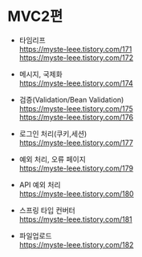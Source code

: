 # MVC2편
- 타임리프<br>
https://myste-leee.tistory.com/171<br>
https://myste-leee.tistory.com/172

- 메시지, 국제화<br>
https://myste-leee.tistory.com/174

- 검증(Validation/Bean Validation)<br>
https://myste-leee.tistory.com/175<br>
https://myste-leee.tistory.com/176

- 로그인 처리(쿠키,세션)<br>
https://myste-leee.tistory.com/177

- 예외 처리, 오류 페이지<br>
https://myste-leee.tistory.com/179

- API 예외 처리<br>
https://myste-leee.tistory.com/180

- 스프링 타입 컨버터<br>
https://myste-leee.tistory.com/181

- 파일업로드<br>
https://myste-leee.tistory.com/182
